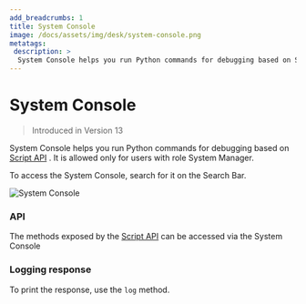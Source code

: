 ```yaml
---
add_breadcrumbs: 1
title: System Console
image: /docs/assets/img/desk/system-console.png
metatags:
 description: >
  System Console helps you run Python commands for debugging based on Script API. Allowed only for System Manager
---
```


# System Console

> Introduced in Version 13

System Console helps you run Python commands for debugging based on [Script API](/docs/user/en/desk/scripting/script-api)
. It is allowed only for users with role System Manager.

To access the System Console, search for it on the Search Bar.

![System Console](/docs/assets/img/desk/system-console.png)

### API

The methods exposed by the [Script API](/docs/user/en/desk/scripting/script-api)
 can be accessed via the System Console

### Logging response

To print the response, use the `log` method.